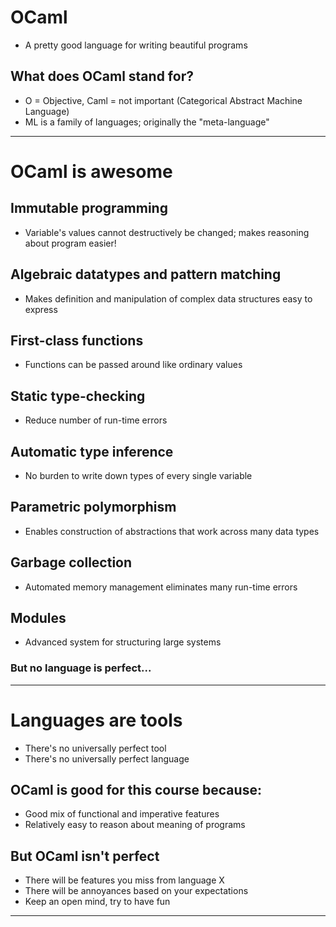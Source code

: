 # OCaml
- A pretty good language for writing beautiful programs
## What does OCaml stand for?
- O = Objective, Caml = not important (Categorical Abstract Machine Language)
- ML is a family of languages; originally the "meta-language"
-----------------------------------------
# OCaml is awesome
## Immutable programming
- Variable's values cannot destructively be changed; makes reasoning about program easier!
## Algebraic datatypes and pattern matching
- Makes definition and manipulation of complex data structures easy to express
## First-class functions
- Functions can be passed around like ordinary values
## Static type-checking
- Reduce number of run-time errors
## Automatic type inference
- No burden to write down types of every single variable
## Parametric polymorphism
- Enables construction of abstractions that work across many data types
## Garbage collection
- Automated memory management eliminates many run-time errors
## Modules
- Advanced system for structuring large systems
### But no language is perfect...
-----------------------------------------
# Languages are tools
- There's no universally perfect tool
- There's no universally perfect language
## OCaml is good for this course because:
- Good mix of functional and imperative features
- Relatively easy to reason about meaning of programs
## But OCaml isn't perfect
- There will be features you miss from language X
- There will be annoyances based on your expectations
- Keep an open mind, try to have fun
-----------------------------------------
